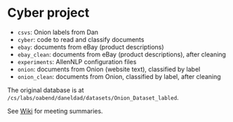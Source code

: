 # Cyber project

* `csvs`: Onion labels from Dan
* `cyber`: code to read and classify documents
* `ebay`: documents from eBay (product descriptions)
* `ebay_clean`: documents from eBay (product descriptions), after cleaning
* `experiments`: AllenNLP configuration files
* `onion`: documents from Onion (website text), classified by label
* `onion_clean`: documents from Onion, classified by label, after cleaning

The original database is at `/cs/labs/oabend/daneldad/datasets/Onion_Dataset_labled`.

See [Wiki](../../wiki) for meeting summaries.
